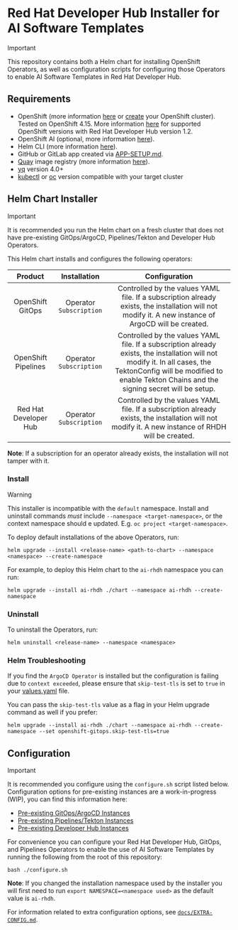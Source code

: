 # Red Hat Developer Hub Installer for AI Software Templates
 
> [!IMPORTANT] 
> This repository contains both a Helm chart for installing OpenShift Operators, as well as configuration scripts for configuring those Operators to enable AI Software Templates in Red Hat Developer Hub.

## Requirements

- OpenShift (more information [here](https://www.redhat.com/en/technologies/cloud-computing/openshift) or [create](https://console.redhat.com/openshift/create) your OpenShift cluster). Tested on OpenShift 4.15. More information [here](https://access.redhat.com/support/policy/updates/developerhub) for supported OpenShift versions with Red Hat Developer Hub version 1.2.
- OpenShift AI (optional, more information [here](https://www.redhat.com/en/technologies/cloud-computing/openshift/openshift-ai)).
- Helm CLI (more information [here](https://helm.sh/docs/intro/install/)).
- GitHub or GitLab app created via [APP-SETUP.md](./docs/APP-SETUP.md).
- [Quay](https://quay.io/) image registry (more information [here](./docs/APP-SETUP.md#quay-setup)).
- [yq](https://github.com/mikefarah/yq/) version 4.0+
- [kubectl](https://github.com/kubernetes/kubectl) or [oc](https://docs.openshift.com/container-platform/4.16/cli_reference/openshift_cli/getting-started-cli.html) version compatible with your target cluster

## Helm Chart Installer

> [!IMPORTANT]
> It is recommended you run the Helm chart on a fresh cluster that does not have pre-existing GitOps/ArgoCD, Pipelines/Tekton and Developer Hub Operators.

This Helm chart installs and configures the following operators:

|       Product       |      Installation       |                                                                                                      Configuration                                                                                                       |
| :-----------------: | :---------------------: | :----------------------------------------------------------------------------------------------------------------------------------------------------------------------------------------------------------------------: |
|  OpenShift GitOps   | Operator `Subscription` |                                    Controlled by the values YAML file. If a subscription already exists, the installation will not modify it. A new instance of ArgoCD will be created.                                     |
| OpenShift Pipelines | Operator `Subscription` | Controlled by the values YAML file. If a subscription already exists, the installation will not modify it. In all cases, the TektonConfig will be modified to enable Tekton Chains and the signing secret will be setup. |
| Red Hat Developer Hub | Operator `Subscription` | Controlled by the values YAML file. If a subscription already exists, the installation will not modify it. A new instance of RHDH will be created. |

**Note**: If a subscription for an operator already exists, the installation will not tamper with it.

### Install

>[!WARNING]
> This installer is incompatible with the `default` namespace. Install and uninstall commands *must* include `--namespace <target-namespace>`, or the context namespace should e updated. E.g. `oc project <target-namespace>`.

To deploy default installations of the above Operators, run:
```
helm upgrade --install <release-name> <path-to-chart> --namespace <namespace> --create-namespace
```

For example, to deploy this Helm chart to the `ai-rhdh` namespace you can run:
```
helm upgrade --install ai-rhdh ./chart --namespace ai-rhdh --create-namespace
```

### Uninstall

To uninstall the Operators, run:
```
helm uninstall <release-name> --namespace <namespace>
```

### Helm Troubleshooting

If you find the `ArgoCD Operator` is installed but the configuration is failing due to `context exceeded`, please ensure that `skip-test-tls` is set to `true` in your [values.yaml](./chart/values.yaml) file.

You can pass the `skip-test-tls` value as a flag in your Helm upgrade command as well if you prefer:
```
helm upgrade --install ai-rhdh ./chart --namespace ai-rhdh --create-namespace --set openshift-gitops.skip-test-tls=true
```

## Configuration

> [!IMPORTANT] 
> It is recommended you configure using the `configure.sh` script listed below. Configuration options for pre-existing instances are a work-in-progress (WIP), you can find this information here:
>- [Pre-existing GitOps/ArgoCD Instances](./docs/GITOPS-CONFIG.md)
>- [Pre-existing Pipelines/Tekton Instances](./docs/PIPELINES-CONFIG.md)
>- [Pre-existing Developer Hub Instances](./docs/RHDH-CONFIG.md)

For convenience you can configure your Red Hat Developer Hub, GitOps, and Pipelines Operators to enable the use of AI Software Templates by running the following from the root of this repository:
```
bash ./configure.sh
```
**Note**: If you changed the installation namespace used by the installer you will first need to run `export NAMESPACE=<namespace used>` as the default value is `ai-rhdh`.

For information related to extra configuration options, see [`docs/EXTRA-CONFIG.md`](./docs/EXTRA-CONFIG.md).
